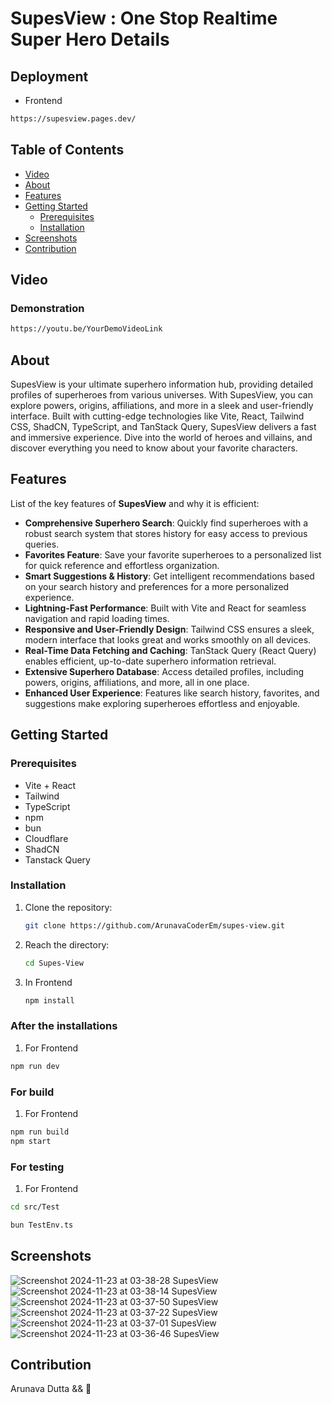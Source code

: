 # SupesView : One Stop Realtime Super Hero Details

## Deployment 

- Frontend

```sh
https://supesview.pages.dev/

``` 


## Table of Contents

- [Video](#video)
- [About](#about)
- [Features](#features)
- [Getting Started](#getting-started)
  - [Prerequisites](#prerequisites) 
  - [Installation](#installation)
- [Screenshots](#screenshots)
- [Contribution](#contribution)

## Video
### Demonstration 

```sh
https://youtu.be/YourDemoVideoLink

```

## About

SupesView is your ultimate superhero information hub, providing detailed profiles of superheroes from various universes. With SupesView, you can explore powers, origins, affiliations, and more in a sleek and user-friendly interface. Built with cutting-edge technologies like Vite, React, Tailwind CSS, ShadCN, TypeScript, and TanStack Query, SupesView delivers a fast and immersive experience. Dive into the world of heroes and villains, and discover everything you need to know about your favorite characters.

## Features  

List of the key features of **SupesView** and why it is efficient:  

- **Comprehensive Superhero Search**: Quickly find superheroes with a robust search system that stores history for easy access to previous queries.  
- **Favorites Feature**: Save your favorite superheroes to a personalized list for quick reference and effortless organization.  
- **Smart Suggestions & History**: Get intelligent recommendations based on your search history and preferences for a more personalized experience.  
- **Lightning-Fast Performance**: Built with Vite and React for seamless navigation and rapid loading times.  
- **Responsive and User-Friendly Design**: Tailwind CSS ensures a sleek, modern interface that looks great and works smoothly on all devices.  
- **Real-Time Data Fetching and Caching**: TanStack Query (React Query) enables efficient, up-to-date superhero information retrieval.  
- **Extensive Superhero Database**: Access detailed profiles, including powers, origins, affiliations, and more, all in one place.  
- **Enhanced User Experience**: Features like search history, favorites, and suggestions make exploring superheroes effortless and enjoyable.  


## Getting Started

### Prerequisites

- Vite + React
- Tailwind
- TypeScript
- npm 
- bun
- Cloudflare
- ShadCN
- Tanstack Query

### Installation

1. Clone the repository:

   ```sh
   git clone https://github.com/ArunavaCoderEm/supes-view.git
   
   ```

2. Reach the directory:

   ```sh
   cd Supes-View

   ```

3. In Frontend  

    ```sh
    npm install

    ```

### After the installations

1. For Frontend
  ```sh
  npm run dev
  ```

### For build

1. For Frontend
  ```sh
  npm run build
  npm start
  ```


### For testing

1. For Frontend
  ```sh
  cd src/Test

  bun TestEnv.ts
  ```

## Screenshots

![Screenshot 2024-11-23 at 03-38-28 SupesView](https://github.com/user-attachments/assets/d085f12c-22a2-4154-9d63-9979488c7940)
![Screenshot 2024-11-23 at 03-38-14 SupesView](https://github.com/user-attachments/assets/0fb0e132-cb0e-462f-8857-9bd2064849d7)
![Screenshot 2024-11-23 at 03-37-50 SupesView](https://github.com/user-attachments/assets/cdcfff78-471d-4c15-8e41-910c37a99424)
![Screenshot 2024-11-23 at 03-37-22 SupesView](https://github.com/user-attachments/assets/5c8a7095-28b3-4c25-9eaf-b1eb50fecca5)
![Screenshot 2024-11-23 at 03-37-01 SupesView](https://github.com/user-attachments/assets/c9515266-fc1d-4803-adc4-7de9fe39ac9b)
![Screenshot 2024-11-23 at 03-36-46 SupesView](https://github.com/user-attachments/assets/ca841ada-5d2b-4411-87eb-c69ea704fbfb)



## Contribution

Arunava Dutta && 💙
